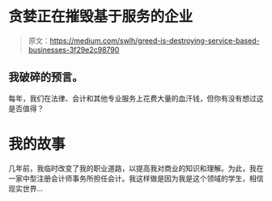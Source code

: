# 贪婪正在摧毁基于服务的企业

> 原文：<https://medium.com/swlh/greed-is-destroying-service-based-businesses-3f29e2c98790>

## 我破碎的预言。

每年，我们在法律、会计和其他专业服务上花费大量的血汗钱，但你有没有想过这是否值得？

# **我的故事**

几年前，我临时改变了我的职业道路，以提高我对商业的知识和理解。为此，我在一家中型注册会计师事务所担任会计。我这样做是因为我是这个领域的学生，相信现实世界…